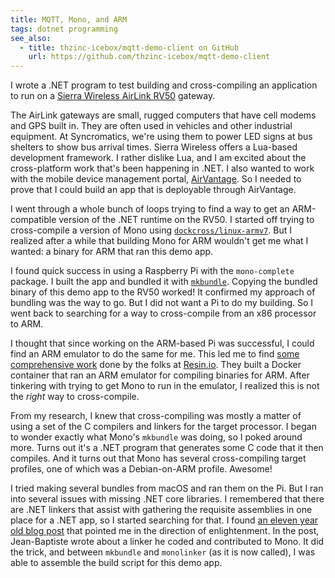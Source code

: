 ```yaml
---
title: MQTT, Mono, and ARM
tags: dotnet programming
see_also:
  - title: thzinc-icebox/mqtt-demo-client on GitHub
    url: https://github.com/thzinc-icebox/mqtt-demo-client
---
```


I wrote a .NET program to test building and cross-compiling an application to run on a [Sierra Wireless AirLink RV50][airlink] gateway.

The AirLink gateways are small, rugged computers that have cell modems and GPS built in. They are often used in vehicles and other industrial equipment. At Syncromatics, we're using them to power LED signs at bus shelters to show bus arrival times. Sierra Wireless offers a Lua-based development framework. I rather dislike Lua, and I am excited about the cross-platform work that's been happening in .NET. I also wanted to work with the mobile device management portal, [AirVantage][airvantage]. So I needed to prove that I could build an app that is deployable through AirVantage.

I went through a whole bunch of loops trying to find a way to get an ARM-compatible version of the .NET runtime on the RV50. I started off trying to cross-compile a version of Mono using [`dockcross/linux-armv7`][dockcross]. But I realized after a while that building Mono for ARM wouldn't get me what I wanted: a binary for ARM that ran this demo app.

I found quick success in using a Raspberry Pi with the `mono-complete` package. I built the app and bundled it with [`mkbundle`][mkbundle]. Copying the bundled binary of this demo app to the RV50 worked! It confirmed my approach of bundling was the way to go. But I did not want a Pi to do my building. So I went back to searching for a way to cross-compile from an x86 processor to ARM.

I thought that since working on the ARM-based Pi was successful, I could find an ARM emulator to do the same for me. This led me to find [some comprehensive work][arm-containers] done by the folks at [Resin.io][resin.io]. They built a Docker container that ran an ARM emulator for compiling binaries for ARM. After tinkering with trying to get Mono to run in the emulator, I realized this is not the _right_ way to cross-compile.

From my research, I knew that cross-compiling was mostly a matter of using a set of the C compilers and linkers for the target processor. I began to wonder exactly what Mono's `mkbundle` was doing, so I poked around more. Turns out it's a .NET program that generates some C code that it then compiles. And it turns out that Mono has several cross-compiling target profiles, one of which was a Debian-on-ARM profile. Awesome!

I tried making several bundles from macOS and ran them on the Pi. But I ran into several issues with missing .NET core libraries. I remembered that there are .NET linkers that assist with gathering the requisite assemblies in one place for a .NET app, so I started searching for that. I found [an eleven year old blog post][jean-baptiste] that pointed me in the direction of enlightenment. In the post, Jean-Baptiste wrote about a linker he coded and contributed to Mono. It did the trick, and between `mkbundle` and `monolinker` (as it is now called), I was able to assemble the build script for this demo app.

[jean-baptiste]: http://evain.net/blog/articles/2006/08/22/linking-all-the-way-down/
[arm-containers]: https://resin.io/blog/building-arm-containers-on-any-x86-machine-even-dockerhub/
[resin.io]: https://resin.io
[airlink]: https://source.sierrawireless.com/devices/rv-series/rv50/
[airvantage]: https://www.sierrawireless.com/products-and-solutions/iot-connectivity/iot-cloud-platform/
[dockcross]: https://hub.docker.com/r/dockcross/linux-armv7
[mkbundle]: https://www.mono-project.com/docs/tools+libraries/tools/mkbundle/
